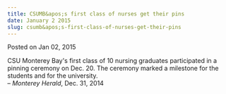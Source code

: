 ```yaml
---
title: CSUMB&apos;s first class of nurses get their pins
date: January 2 2015
slug: csumb&apos;s-first-class-of-nurses-get-their-pins
---
```


 



<span class="date">Posted on Jan 02, 2015    </span>
<p>CSU Monterey Bay&apos;s first class of 10 nursing graduates
participated in a pinning ceremony on Dec. 20. The ceremony marked
a milestone for the students and for the university.<br>
&#x2013; <em>Monterey Herald</em>, Dec. 31, 2014</br></p>





 
